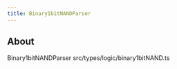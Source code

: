 ```yaml
---
title: Binary1bitNANDParser
---
```


## About

Binary1bitNANDParser src/types/logic/binary1bitNAND.ts
